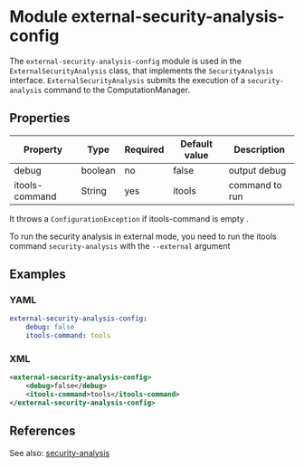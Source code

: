 # Module external-security-analysis-config

The `external-security-analysis-config` module is used in the `ExternalSecurityAnalysis` class, that  implements the `SecurityAnalysis` interface.
`ExternalSecurityAnalysis` submits the execution of a `security-analysis` command to the ComputationManager.


## Properties

| Property | Type | Required | Default value | Description |
| -------- | ---- | -------- | ------------- | ----------- |
| debug | boolean | no | false |  output debug |
| itools-command | String | yes | itools | command to run |

It throws a `ConfigurationException` if itools-command is empty .

To run the security analysis in external mode, you need to run the itools command `security-analysis` with the `--external` argument

## Examples

### YAML
```yaml
external-security-analysis-config:
    debug: false
    itools-command: tools
```

### XML
```xml
<external-security-analysis-config>
    <debug>false</debug>
    <itools-command>tools</itools-command>
</external-security-analysis-config>
```

## References
See also:
[security-analysis](../../tools/security-analysis.md)
